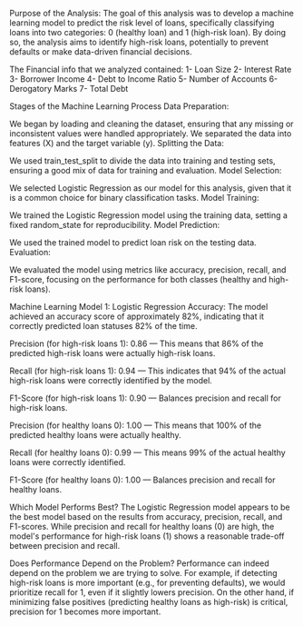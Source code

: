 Purpose of the Analysis: The goal of this analysis was to develop a machine learning model to predict the risk level of loans, specifically classifying loans into two categories: 0 (healthy loan) and 1 (high-risk loan). 
By doing so, the analysis aims to identify high-risk loans, potentially to prevent defaults or make data-driven financial decisions.

The Financial info that we analyzed contained:
1- Loan Size
2- Interest Rate
3- Borrower Income
4- Debt to Income Ratio
5- Number of Accounts
6- Derogatory Marks
7- Total Debt

Stages of the Machine Learning Process
Data Preparation:

We began by loading and cleaning the dataset, ensuring that any missing or inconsistent values were handled appropriately.
We separated the data into features (X) and the target variable (y).
Splitting the Data:

We used train_test_split to divide the data into training and testing sets, ensuring a good mix of data for training and evaluation.
Model Selection:

We selected Logistic Regression as our model for this analysis, given that it is a common choice for binary classification tasks.
Model Training:

We trained the Logistic Regression model using the training data, setting a fixed random_state for reproducibility.
Model Prediction:

We used the trained model to predict loan risk on the testing data.
Evaluation:

We evaluated the model using metrics like accuracy, precision, recall, and F1-score, focusing on the performance for both classes (healthy and high-risk loans).

Machine Learning Model 1: Logistic Regression
Accuracy: The model achieved an accuracy score of approximately 82%, indicating that it correctly predicted loan statuses 82% of the time.

Precision (for high-risk loans 1): 0.86 — This means that 86% of the predicted high-risk loans were actually high-risk loans.

Recall (for high-risk loans 1): 0.94 — This indicates that 94% of the actual high-risk loans were correctly identified by the model.

F1-Score (for high-risk loans 1): 0.90 — Balances precision and recall for high-risk loans.

Precision (for healthy loans 0): 1.00 — This means that 100% of the predicted healthy loans were actually healthy.

Recall (for healthy loans 0): 0.99 — This means 99% of the actual healthy loans were correctly identified.

F1-Score (for healthy loans 0): 1.00 — Balances precision and recall for healthy loans.

Which Model Performs Best?
The Logistic Regression model appears to be the best model based on the results from accuracy, precision, recall, and F1-scores.
While precision and recall for healthy loans (0) are high, the model's performance for high-risk loans (1) shows a reasonable trade-off between precision and recall.

Does Performance Depend on the Problem?
Performance can indeed depend on the problem we are trying to solve. For example, if detecting high-risk loans is more important (e.g., for preventing defaults), we would prioritize recall for 1, even if it slightly lowers precision.
On the other hand, if minimizing false positives (predicting healthy loans as high-risk) is critical, precision for 1 becomes more important.


